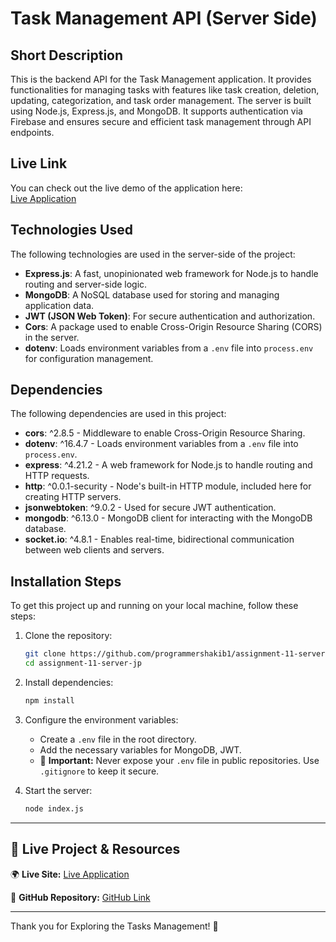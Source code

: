 # Task Management API (Server Side)

## Short Description

This is the backend API for the Task Management application. It provides functionalities for managing tasks with features like task creation, deletion, updating, categorization, and task order management. The server is built using Node.js, Express.js, and MongoDB. It supports authentication via Firebase and ensures secure and efficient task management through API endpoints.

## Live Link

You can check out the live demo of the application here:  
[Live Application](https://tasks-management-org.netlify.app)

## Technologies Used

The following technologies are used in the server-side of the project:

- **Express.js**: A fast, unopinionated web framework for Node.js to handle routing and server-side logic.
- **MongoDB**: A NoSQL database used for storing and managing application data.
- **JWT (JSON Web Token)**: For secure authentication and authorization.
- **Cors**: A package used to enable Cross-Origin Resource Sharing (CORS) in the server.
- **dotenv**: Loads environment variables from a `.env` file into `process.env` for configuration management.

## Dependencies

The following dependencies are used in this project:

- **cors**: ^2.8.5 - Middleware to enable Cross-Origin Resource Sharing.
- **dotenv**: ^16.4.7 - Loads environment variables from a `.env` file into `process.env`.
- **express**: ^4.21.2 - A web framework for Node.js to handle routing and HTTP requests.
- **http**: ^0.0.1-security - Node's built-in HTTP module, included here for creating HTTP servers.
- **jsonwebtoken**: ^9.0.2 - Used for secure JWT authentication.
- **mongodb**: ^6.13.0 - MongoDB client for interacting with the MongoDB database.
- **socket.io**: ^4.8.1 - Enables real-time, bidirectional communication between web clients and servers.

## Installation Steps

To get this project up and running on your local machine, follow these steps:

1. Clone the repository:

   ```bash
   git clone https://github.com/programmershakib1/assignment-11-server-jp.git
   cd assignment-11-server-jp
   ```

2. Install dependencies:

   ```bash
   npm install
   ```

3. Configure the environment variables:

   - Create a `.env` file in the root directory.
   - Add the necessary variables for MongoDB, JWT.
   - 🚨 **Important:** Never expose your `.env` file in public repositories. Use `.gitignore` to keep it secure.

4. Start the server:

   ```bash
   node index.js
   ```

---

## 🔗 Live Project & Resources

🌍 **Live Site:** [Live Application](https://tasks-management-org.netlify.app)

📂 **GitHub Repository:** [GitHub Link](https://github.com/programmershakib1/assignment-11-server-jp)

---

Thank you for Exploring the Tasks Management! 🚀
